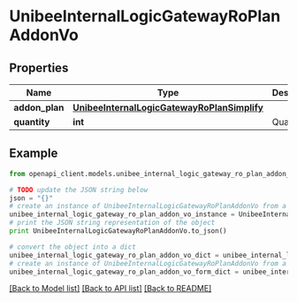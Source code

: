 # UnibeeInternalLogicGatewayRoPlanAddonVo


## Properties

Name | Type | Description | Notes
------------ | ------------- | ------------- | -------------
**addon_plan** | [**UnibeeInternalLogicGatewayRoPlanSimplify**](UnibeeInternalLogicGatewayRoPlanSimplify.md) |  | [optional] 
**quantity** | **int** | Quantity | [optional] 

## Example

```python
from openapi_client.models.unibee_internal_logic_gateway_ro_plan_addon_vo import UnibeeInternalLogicGatewayRoPlanAddonVo

# TODO update the JSON string below
json = "{}"
# create an instance of UnibeeInternalLogicGatewayRoPlanAddonVo from a JSON string
unibee_internal_logic_gateway_ro_plan_addon_vo_instance = UnibeeInternalLogicGatewayRoPlanAddonVo.from_json(json)
# print the JSON string representation of the object
print UnibeeInternalLogicGatewayRoPlanAddonVo.to_json()

# convert the object into a dict
unibee_internal_logic_gateway_ro_plan_addon_vo_dict = unibee_internal_logic_gateway_ro_plan_addon_vo_instance.to_dict()
# create an instance of UnibeeInternalLogicGatewayRoPlanAddonVo from a dict
unibee_internal_logic_gateway_ro_plan_addon_vo_form_dict = unibee_internal_logic_gateway_ro_plan_addon_vo.from_dict(unibee_internal_logic_gateway_ro_plan_addon_vo_dict)
```
[[Back to Model list]](../README.md#documentation-for-models) [[Back to API list]](../README.md#documentation-for-api-endpoints) [[Back to README]](../README.md)


